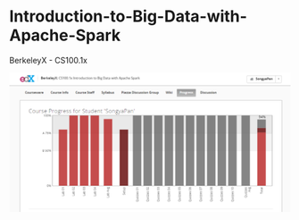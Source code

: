 # Introduction-to-Big-Data-with-Apache-Spark
BerkeleyX -  CS100.1x

![Course Certification](https://github.com/aygons/Introduction-to-Big-Data-with-Apache-Spark/blob/master/progress.PNG?raw=true")
